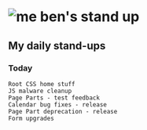 # ![me](https://avatars2.githubusercontent.com/u/5232044?s=50&v=4) ben's stand up

## My daily stand-ups

### Today
   
    Root CSS home stuff
    JS malware cleanup
    Page Parts - test feedback
    Calendar bug fixes - release
    Page Part deprecation - release
    Form upgrades
